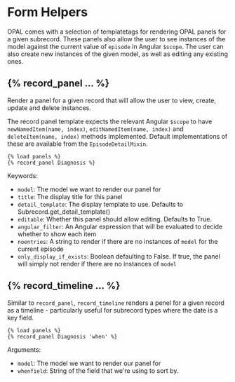 # Form Helpers

OPAL comes with a selection of templatetags for rendering OPAL panels
for a given subrecord. These panels also allow the user to
see instances of the model against the current value of `episode` in
Angular `$scope`. The user can also create new
instances of the given model, as well as editing any existing ones.

## {% record_panel ... %}

Render a panel for a given record that will allow the user to view, create, update and delete instances.

The record panel template expects the relevant Angular `$scope` to have `newNamedItem(name, index)`,
`editNamedItem(name, index)` and `deleteItem(name, index)` methods implemented. Default
implementations of these are available from the `EpisodeDetailMixin`.

    {% load panels %}
    {% record_panel Diagnosis %}

Keywords:

* `model`: The model we want to render our panel for
* `title`: The display title for this panel
* `detail_template`: The display template to use. Defaults to Subrecord.get_detail_template()
* `editable`: Whether this panel should allow editing. Defaults to True.
* `angular_filter`: An Angular expression that will be evaluated to decide whether to show each item
* `noentries`: A string to render if there are no instances of `model` for the current episode
* `only_display_if_exists`: Boolean defaulting to False. If true, the panel will simply not render if there are no instances of `model`

## {% record_timeline ... %}

Similar to `record_panel`, `record_timeline` renders a penel for a given record as a timeline - particularly
useful for subrecord types where the date is a key field.

    {% load panels %}
    {% record_panel Diagnosis 'when' %}


Arguments:

* `model`: The model we want to render our panel for
* `whenfield`: String of the field that we're using to sort by.
